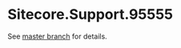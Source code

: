 # Sitecore.Support.95555

See [master branch](https://github.com/sitecoresupport/Sitecore.Support.95555) for details.